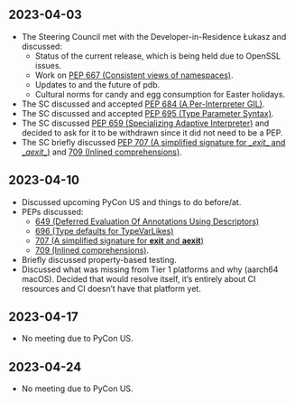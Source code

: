 ## 2023-04-03

- The Steering Council met with the Developer-in-Residence Łukasz and
  discussed:
    - Status of the current release, which is being held due to OpenSSL
      issues.
    - Work on [PEP 667 (Consistent views of
      namespaces)](https://peps.python.org/pep-0667/).
    - Updates to and the future of pdb.
    - Cultural norms for candy and egg consumption for Easter holidays.
- The SC discussed and accepted [PEP 684 (A Per-Interpreter
  GIL)](https://peps.python.org/pep-0684/).
- The SC discussed and accepted [PEP 695 (Type Parameter
  Syntax)](https://peps.python.org/pep-0695/).
- The SC discussed [PEP 659 (Specializing Adaptive
  Interpreter)](https://peps.python.org/pep-0659/) and decided to ask for it
  to be withdrawn since it did not need to be a PEP.
- The SC briefly discussed [PEP 707 (A simplified signature for \__exit__ and
  \__aexit__)](https://peps.python.org/pep-0707/) and [709 (Inlined
  comprehensions)](https://peps.python.org/pep-0709/).

## 2023-04-10

- Discussed upcoming PyCon US and things to do before/at.
- PEPs discussed:
    - [649 (Deferred Evaluation Of Annotations Using
      Descriptors)](https://peps.python.org/pep-0649/)
    - [696 (Type defaults for
      TypeVarLikes)](https://peps.python.org/pep-0696/)
    - [707 (A simplified signature for __exit__ and
      __aexit__)](https://peps.python.org/pep-0707/)
    - [709 (Inlined comprehensions)](https://peps.python.org/pep-0709/).
- Briefly discussed property-based testing.
- Discussed what was missing from Tier 1 platforms and why (aarch64 macOS).
  Decided that would resolve itself, it’s entirely about CI resources and CI
  doesn’t have that platform yet.

## 2023-04-17

- No meeting due to PyCon US.

## 2023-04-24

- No meeting due to PyCon US.
